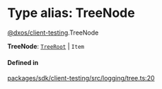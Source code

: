 # Type alias: TreeNode

[@dxos/client-testing](../modules/dxos_client_testing.md).TreeNode

 **TreeNode**: [`TreeRoot`](../classes/dxos_client_testing.TreeRoot.md) \| `Item`

#### Defined in

[packages/sdk/client-testing/src/logging/tree.ts:20](https://github.com/dxos/dxos/blob/db8188dae/packages/sdk/client-testing/src/logging/tree.ts#L20)
